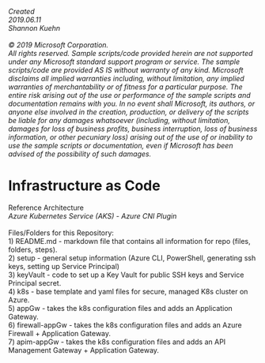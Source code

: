 <i>Created 
<br>2019.06.11
<br>Shannon Kuehn
<br><br>
© 2019 Microsoft Corporation. 
<br>All rights reserved. Sample scripts/code provided herein are not supported under any Microsoft standard support program 
or service. The sample scripts/code are provided AS IS without warranty of any kind. Microsoft disclaims all implied 
warranties including, without limitation, any implied warranties of merchantability or of fitness for a particular purpose. 
The entire risk arising out of the use or performance of the sample scripts and documentation remains with you. In no event 
shall Microsoft, its authors, or anyone else involved in the creation, production, or delivery of the scripts be liable for 
any damages whatsoever (including, without limitation, damages for loss of business profits, business interruption, loss of 
business information, or other pecuniary loss) arising out of the use of or inability to use the sample scripts or 
documentation, even if Microsoft has been advised of the possibility of such damages.</i>

# Infrastructure as Code
Reference Architecture
<br><i>Azure Kubernetes Service (AKS) - Azure CNI Plugin</i>
<br><br>Files/Folders for this Repository:
<br>   1) README.md - markdown file that contains all information for repo (files, folders, steps).
<br>   2) setup - general setup information (Azure CLI, PowerShell, generating ssh keys, setting up Service Principal)
<br>   3) keyVault - code to set up a Key Vault for public SSH keys and Service Principal secret.
<br>   4) k8s - base template and yaml files for secure, managed K8s cluster on Azure. 
<br>   5) appGw - takes the k8s configuration files and adds an Application Gateway.
<br>   6) firewall-appGw - takes the k8s configuration files and adds an Azure Firewall + Application Gateway.
<br>   7) apim-appGw - takes the k8s configuration files and adds an API Management Gateway + Application Gateway.
